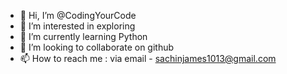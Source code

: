 - 👋 Hi, I’m @CodingYourCode
- 👀 I’m interested in exploring
- 🌱 I’m currently learning Python
- 💞️ I’m looking to collaborate on github
- 📫 How to reach me :
 via email - sachinjames1013@gmail.com

<!---
CodingYourCode/CodingYourCode is a ✨ special ✨ repository because its `README.md` (this file) appears on your GitHub profile.
You can click the Preview link to take a look at your changes.
--->
